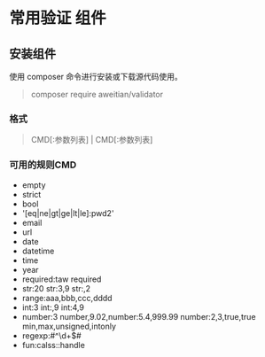 # 常用验证 组件
## 安装组件
使用 composer 命令进行安装或下载源代码使用。
> composer require aweitian/validator
>

### 格式
> CMD[:参数列表] | CMD[:参数列表]

### 可用的规则CMD
- empty
- strict
- bool
- '[eq|ne|gt|ge|lt|le]:pwd2'
- email
- url
- date
- datetime
- time
- year
- required:taw   required
- str:20   str:3,9   str:,2
- range:aaa,bbb,ccc,dddd
- int:3   int:,9   int:4,9
- number:3    number,9.02,number:5.4,999.99   number:2,3,true,true    min,max,unsigned,intonly
- regexp:#^\d+$#
- fun:calss::handle
